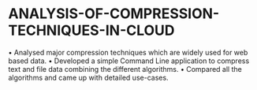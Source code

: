# ANALYSIS-OF-COMPRESSION-TECHNIQUES-IN-CLOUD

• Analysed major compression techniques which are widely used for web based data.
• Developed a simple Command Line application to compress text and file data combining the different algorithms.
• Compared all the algorithms and came up with detailed use-cases.
